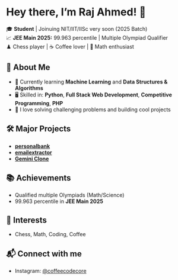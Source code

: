 # Hey there, I’m Raj Ahmed! 👋

🎓 **Student** | Joinuing NIT/IIT/IISc very soon (2025 Batch)  
📈 **JEE Main 2025:** 99.963 percentile | Multiple Olympiad Qualifier  
♟️ Chess player | ☕ Coffee lover | 🧮 Math enthusiast

## 🚀 About Me

- 🔭 Currently learning **Machine Learning** and **Data Structures & Algorithms**
- 🖥️ Skilled in: **Python**, **Full Stack Web Development**, **Competitive Programming**, **PHP**
- 🌱 I love solving challenging problems and building cool projects

## 🛠️ Major Projects

- [**personalbank**](https://github.com/rajahmed2007/personalbank)
- [**emailextractor**](https://github.com/rajahmed2007/emailextractor)
- [**Gemini Clone**](https://github.com/rajahmed2007/gemini)

## 📚 Achievements

- Qualified multiple Olympiads (Math/Science)
- 99.963 percentile in **JEE Main 2025**

## 🎯 Interests

- Chess, Math, Coding, Coffee

## 📬 Connect with me

- Instagram: [@coffeecodecore](https://instagram.com/coffeecodecore)
